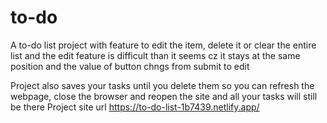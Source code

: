 # to-do
A to-do list project with feature to edit the item, delete it or clear the entire list and the edit feature is difficult than it seems cz it stays at the same position and the value of button chngs from submit to edit

Project also saves your tasks until you delete them so you can refresh the webpage, close the browser and reopen the site and all your tasks will still be there
Project site url
https://to-do-list-1b7439.netlify.app/
